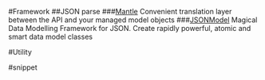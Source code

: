 #Framework
##JSON parse
###[Mantle](https://github.com/MantleFramework/Mantle)
Convenient translation layer between the API and your managed model objects
###[JSONModel](https://github.com/icanzilb/JSONModel)
Magical Data Modelling Framework for JSON. Create rapidly powerful, atomic and smart data model classes

#Utility

#snippet
